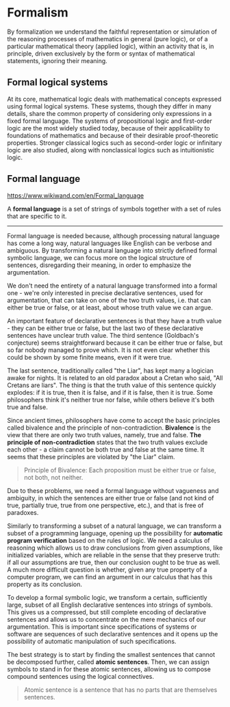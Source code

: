 # Formalism

By formalization we understand the faithful representation or simulation of the reasoning processes of mathematics in general (pure logic), or of a particular mathematical theory (applied logic), within an activity that is, in principle, driven exclusively by the form or syntax of mathematical statements, ignoring their meaning.


## Formal logical systems
At its core, mathematical logic deals with mathematical concepts expressed using formal logical systems. These systems, though they differ in many details, share the common property of considering only expressions in a fixed formal language. The systems of propositional logic and first-order logic are the most widely studied today, because of their applicability to foundations of mathematics and because of their desirable proof-theoretic properties. Stronger classical logics such as second-order logic or infinitary logic are also studied, along with nonclassical logics such as intuitionistic logic.



## Formal language
https://www.wikiwand.com/en/Formal_language

A **formal language** is a set of strings of symbols together with a set of rules that are specific to it.



---


Formal language is needed because, although processing natural language has come a long way, natural languages like English can be verbose and ambiguous. By transforming a natural language into strictly defined formal symbolic language, we can focus more on the logical structure of sentences, disregarding their meaning, in order to emphasize the argumentation.

We don't need the entirety of a natural language transformed into a formal one - we're only interested in precise declarative sentences, used for argumentation, that can take on one of the two truth values, i.e. that can either be true or false, or at least, about whose truth value we can argue.

An important feature of declarative sentences is that they have a truth value - they can be either true or false, but the last two of these declarative sentences have unclear truth value. The third sentence (Goldbach's conjecture) seems straightforward because it can be either true or false, but so far nobody managed to prove which. It is not even clear whether this could be shown by some finite means, even if it were true.

The last sentence, traditionally called "the Liar", has kept many a logician awake for nights. It is related to an old paradox about a Cretan who said, "All Cretans are liars". The thing is that the truth value of this sentence quickly explodes: if it is true, then it is false, and if it is false, then it is true. Some philosophers think it's neither true nor false, while others believe it's both true and false.

Since ancient times, philosophers have come to accept the basic principles called bivalence and the principle of non-contradiction. **Bivalence** is the view that there are only two truth values, namely, true and false. **The principle of non-contradiction** states that the two truth values exclude each other - a claim cannot be both true and false at the same time. It seems that these principles are violated by "the Liar" claim.

> Principle of Bivalence: Each proposition must be either true or false, not both, not neither.

Due to these problems, we need a formal language without vagueness and ambiguity, in which the sentences are either true or false (and not kind of true, partially true, true from one perspective, etc.), and that is free of paradoxes.

Similarly to transforming a subset of a natural language, we can transform a subset of a programming language, opening up the possibility for **automatic program verification** based on the rules of logic. We need a calculus of reasoning which allows us to draw conclusions from given assumptions, like initialized variables, which are reliable in the sense that they preserve truth: if all our assumptions are true, then our conclusion ought to be true as well. A much more difficult question is whether, given any true property of a computer program, we can find an argument in our calculus that has this property as its conclusion.

To develop a formal symbolic logic, we transform a certain, sufficiently large, subset of all English declarative sentences into strings of symbols. This gives us a compressed, but still complete encoding of declarative sentences and allows us to concentrate on the mere mechanics of our argumentation. This is important since specifications of systems or software are sequences of such declarative sentences and it opens up the possibility of automatic manipulation of such specifications.

The best strategy is to start by finding the smallest sentences that cannot be decomposed further, called **atomic sentences**. Then, we can assign symbols to stand in for these atomic sentences, allowing us to compose compound sentences using the logical connectives.

> Atomic sentence is a sentence that has no parts that are themselves sentences.

